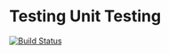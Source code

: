 # Testing Unit Testing

[![Build Status](https://travis-ci.org/159356-1702-Extramural/node-testing-demo.svg?branch=master)](https://travis-ci.org/159356-1702-Extramural/node-testing-demo)